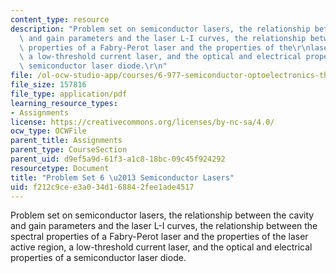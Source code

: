 ```yaml
---
content_type: resource
description: "Problem set on semiconductor lasers, the relationship between the cavity\
  \ and gain parameters and the laser L-I curves, the relationship between the spectral\
  \ properties of a Fabry-Perot laser and the properties of the\r\nlaser active region,\
  \ a low-threshold current laser, and the optical and electrical properties of a\
  \ semiconductor laser diode.\r\n"
file: /ol-ocw-studio-app/courses/6-977-semiconductor-optoelectronics-theory-and-design-fall-2002/f212c9cee3a034d168842fee1ade4517_ps6.pdf
file_size: 157816
file_type: application/pdf
learning_resource_types:
- Assignments
license: https://creativecommons.org/licenses/by-nc-sa/4.0/
ocw_type: OCWFile
parent_title: Assignments
parent_type: CourseSection
parent_uid: d9ef5a9d-61f3-a1c8-18bc-09c45f924292
resourcetype: Document
title: "Problem Set 6 \u2013 Semiconductor Lasers"
uid: f212c9ce-e3a0-34d1-6884-2fee1ade4517
---
```

Problem set on semiconductor lasers, the relationship between the cavity and gain parameters and the laser L-I curves, the relationship between the spectral properties of a Fabry-Perot laser and the properties of the
laser active region, a low-threshold current laser, and the optical and electrical properties of a semiconductor laser diode.
